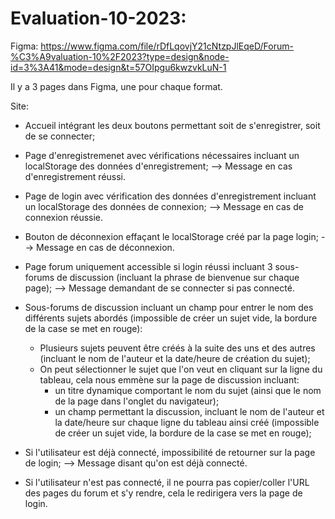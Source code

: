 # Evaluation-10-2023:

Figma: https://www.figma.com/file/rDfLqovjY21cNtzpJlEqeD/Forum-%C3%A9valuation-10%2F2023?type=design&node-id=3%3A41&mode=design&t=57OIpgu6kwzvkLuN-1

Il y a 3 pages dans Figma, une pour chaque format.


Site:

- Accueil intégrant les deux boutons permettant soit de s'enregistrer, soit de se connecter;

- Page d'enregistremenet avec vérifications nécessaires incluant un localStorage des données d'enregistrement; --> Message en cas d'enregistrement réussi.

- Page de login avec vérification des données d'enregistrement incluant un localStorage des données de connexion; --> Message en cas de connexion réussie.

- Bouton de déconnexion effaçant le localStorage créé par la page login; --> Message en cas de déconnexion.

- Page forum uniquement accessible si login réussi incluant 3 sous-forums de discussion (incluant la phrase de bienvenue sur chaque page); --> Message demandant de se connecter si pas connecté.

- Sous-forums de discussion incluant un champ pour entrer le nom des différents sujets abordés (impossible de créer un sujet vide, la bordure de la case se met en rouge):
  - Plusieurs sujets peuvent être créés à la suite des uns et des autres (incluant le nom de l'auteur et la date/heure de création du sujet);
  - On peut sélectionner le sujet que l'on veut en cliquant sur la ligne du tableau, cela nous emmène sur la page de discussion incluant:
      - un titre dynamique comportant le nom du sujet (ainsi que le nom de la page dans l'onglet du navigateur);
      - un champ permettant la discussion, incluant le nom de l'auteur et la date/heure sur chaque ligne du tableau ainsi créé (impossible de créer un sujet vide, la bordure de la case se met en rouge);

- Si l'utilisateur est déjà connecté, impossibilité de retourner sur la page de login; --> Message disant qu'on est déjà connecté.
- Si l'utilisateur n'est pas connecté, il ne pourra pas copier/coller l'URL des pages du forum et s'y rendre, cela le redirigera vers la page de login.
